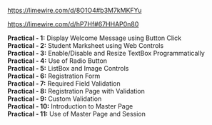 https://limewire.com/d/8O1O4#b3M7kMKFYu

https://limewire.com/d/hP7Hf#67HHAP0n80

**Practical - 1:** Display Welcome Message using Button Click  
**Practical - 2:** Student Marksheet using Web Controls  
**Practical - 3:** Enable/Disable and Resize TextBox Programmatically  
**Practical - 4:** Use of Radio Button  
**Practical - 5:** ListBox and Image Controls  
**Practical - 6:** Registration Form  
**Practical - 7:** Required Field Validation  
**Practical - 8:** Registration Page with Validation  
**Practical - 9:** Custom Validation  
**Practical - 10:** Introduction to Master Page  
**Practical - 11:** Use of Master Page and Session  
